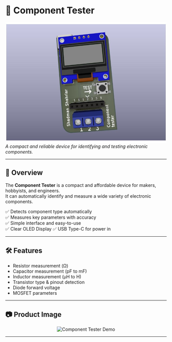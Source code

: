 # 🔌 Component Tester  

![Component Tester](assets/component-tester.jpg)  
*A compact and reliable device for identifying and testing electronic components.*

---

## 📖 Overview  
The **Component Tester** is a compact and affordable device for makers, hobbyists, and engineers.  
It can automatically identify and measure a wide variety of electronic components.  

✅ Detects component type automatically  
✅ Measures key parameters with accuracy  
✅ Simple interface and easy-to-use  
✅ Clear OLED Display
✅ USB Type-C for power in

---

## 🛠 Features  
- Resistor measurement (Ω)  
- Capacitor measurement (pF to mF)  
- Inductor measurement (µH to H)  
- Transistor type & pinout detection  
- Diode forward voltage  
- MOSFET parameters  

---

## 📷 Product Image  
<p align="center">
  <img src="assets/component-tester-demo.jpg" alt="Component Tester Demo" width="400">
</p>

---
